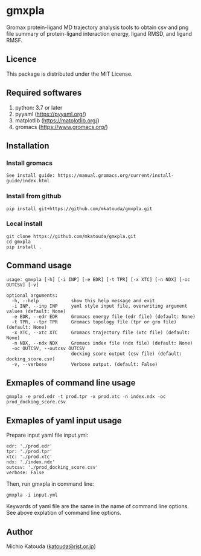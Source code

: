 # gmxpla

Gromax protein-ligand MD trajectory analysis tools to obtain csv and png file summary of 
protein-ligand interaction energy, ligand RMSD, and ligand RMSF.

## Licence

This package is distributed under the MIT License.

## Required softwares

1. python: 3.7 or later
2. pyyaml (https://pyyaml.org/)
3. matplotlib (https://matplotlib.org/)
4. gromacs (https://www.gromacs.org/)

## Installation

### Install gromacs

```
See install guide: https://manual.gromacs.org/current/install-guide/index.html
```

### Install from github

```
pip install git+https://github.com/mkatouda/gmxpla.git
```

### Local install

```
git clone https://github.com/mkatouda/gmxpla.git
cd gmxpla
pip install .
```

## Command usage

```
usage: gmxpla [-h] [-i INP] [-e EDR] [-t TPR] [-x XTC] [-n NDX] [-oc OUTCSV] [-v]

optional arguments:
  -h, --help            show this help message and exit
  -i INP, --inp INP     yaml style input file, overwriting argument values (default: None)
  -e EDR, --edr EDR     Gromacs energy file (edr file) (default: None)
  -t TPR, --tpr TPR     Gromacs topology file (tpr or gro file) (default: None)
  -x XTC, --xtc XTC     Gromacs trajectory file (xtc file) (default: None)
  -n NDX, --ndx NDX     Gromacs index file (ndx file) (default: None)
  -oc OUTCSV, --outcsv OUTCSV
                        docking score output (csv file) (default: docking_score.csv)
  -v, --verbose         Verbose output. (default: False)
```

## Exmaples of command line usage

```
gmxpla -e prod.edr -t prod.tpr -x prod.xtc -n index.ndx -oc prod_docking_score.csv
```

## Exmaples of yaml input usage

Prepare input yaml file input.yml:

```
edr: './prod.edr'
tpr: './prod.tpr'
xtc: './prod.xtc'
ndx: './index.ndx'
outcsv: './prod_docking_score.csv'
verbose: False
```

Then, run gmxpla in command line:

```
gmxpla -i input.yml
```

Keywards of yaml file are the same in the name of command line options.  
See above explation of command line options.  

## Author

Michio Katouda (katouda@rist.or.jp)  
